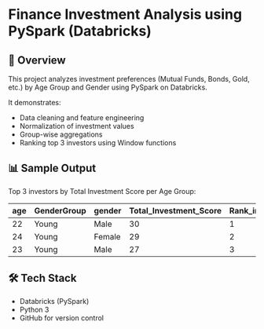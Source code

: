 # Finance Investment Analysis using PySpark (Databricks)

## 📌 Overview
This project analyzes investment preferences (Mutual Funds, Bonds, Gold, etc.)
by Age Group and Gender using PySpark on Databricks.  

It demonstrates:
- Data cleaning and feature engineering
- Normalization of investment values
- Group-wise aggregations
- Ranking top 3 investors using Window functions

## 📊 Sample Output
Top 3 investors by Total Investment Score per Age Group:

| age | GenderGroup | gender | Total_Investment_Score | Rank_in_AgeGroup |
|-----|-------------|--------|-------------------------|------------------|
| 22  | Young       | Male   | 30                      | 1                |
| 24  | Young       | Female | 29                      | 2                |
| 23  | Young       | Male   | 27                      | 3                |

## 🛠️ Tech Stack
- Databricks (PySpark)
- Python 3
- GitHub for version control
